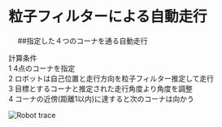 # 粒子フィルターによる自動走行
　
##指定した４つのコーナを通る自動走行　

計算条件  
1 4点のコーナを指定  
2 ロボットは自己位置と走行方向を粒子フィルター推定して走行  
3 目標とするコーナと推定された走行角度より角度を調整  
4 コーナの近傍(距離1以内)に達すると次のコーナは向かう  

![Robot trace](https://cloud.githubusercontent.com/assets/20177544/20214301/9f417d7a-a850-11e6-8ab0-d835c2d6a838.png)
